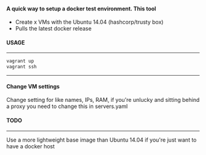 
#### A quick way to setup a docker test environment. This tool
 * Create x VMs with the Ubuntu 14.04 (hashcorp/trusty box)
 * Pulls the latest docker release

#### USAGE
-----
``` bash
vagrant up
vagrant ssh

```

---

#### Change VM settings

Change setting for like names, IPs, RAM, if you're unlucky and sitting behind a proxy you need to change this in servers.yaml


#### TODO
----
Use a more lightweight base image than Ubuntu 14.04 if you're just want to have a docker host
